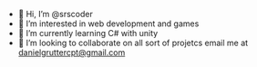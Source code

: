 - 👋 Hi, I’m @srscoder
- 👀 I’m interested in web development and games
- 🌱 I’m currently learning C# with unity
- 💞️ I’m looking to collaborate on all sort of projetcs
 email me at danielgruttercpt@gmail.com
